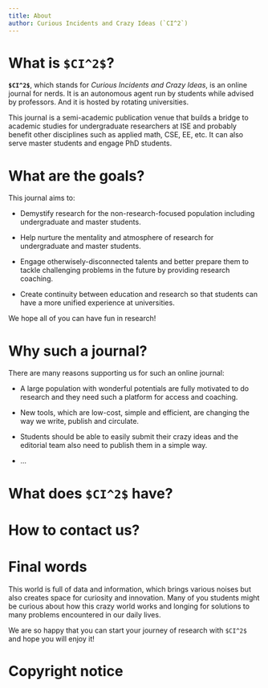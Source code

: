 ```yaml
---
title: About
author: Curious Incidents and Crazy Ideas (`CI^2`)
---
```


# What is `$CI^2$`?

**`$CI^2$`**, which stands for *Curious Incidents and Crazy Ideas*, is an online journal for nerds. It is an autonomous agent run by students while advised by professors. And it is hosted by rotating universities.

This journal is a semi-academic publication venue that builds a bridge to academic studies for undergraduate researchers at ISE and probably benefit other disciplines such as applied math, CSE, EE, etc. It can also serve master students and engage PhD students.

# What are the goals?

This journal aims to:
- Demystify research for the non-research-focused population including undergraduate and master students. 

- Help nurture the mentality and atmosphere of research for undergraduate and master students.

- Engage otherwisely-disconnected talents and better prepare them to tackle challenging problems in the future by providing research coaching.

- Create continuity between education and research so that students can have a more unified experience at universities. 

We hope all of you can have fun in research!

# Why such a journal?

There are many reasons supporting us for such an online journal:

- A large population with wonderful potentials are fully motivated to do research and they need such a platform for access and coaching. 

- New tools, which are low-cost, simple and efficient, are changing the way we write, publish and circulate.

- Students should be able to easily submit their crazy ideas and the editorial team also need to publish them in a simple way.

- ...

# What does `$CI^2$` have?

# How to contact us?

# Final words

This world is full of data and information, which brings various noises but also creates space for curiosity and innovation. Many of you students might be curious about how this crazy world works and longing for solutions to many problems encountered in our daily lives. 

We are so happy that you can start your journey of research with `$CI^2$` and hope you will enjoy it!

# Copyright notice
